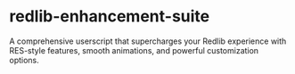 # redlib-enhancement-suite
A comprehensive userscript that supercharges your Redlib experience with RES-style features, smooth animations, and powerful customization options.
